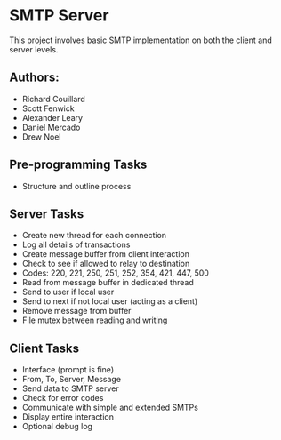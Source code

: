 SMTP Server
==========
This project involves basic SMTP implementation on both the client and server levels.

Authors:
----------
* Richard Couillard
* Scott Fenwick
* Alexander Leary
* Daniel Mercado
* Drew Noel

Pre-programming Tasks
----------
* Structure and outline process

Server Tasks
----------
* Create new thread for each connection
* Log all details of transactions
* Create message buffer from client interaction
* Check to see if allowed to relay to destination
* Codes: 220, 221, 250, 251, 252, 354, 421, 447, 500
* Read from message buffer in dedicated thread
* Send to user if local user
* Send to next if not local user (acting as a client)
* Remove message from buffer
* File mutex between reading and writing

Client Tasks
----------
* Interface (prompt is fine)
* From, To, Server, Message
* Send data to SMTP server
* Check for error codes
* Communicate with simple and extended SMTPs
* Display entire interaction
* Optional debug log